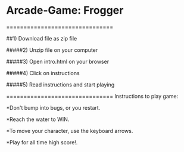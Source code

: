 # Arcade-Game: Frogger
===============================

##1) Download file as zip file

#####2) Unzip file on your computer

#####3) Open intro.html on your browser

#####4) Click on instructions

#####5) Read instructions and start playing

===============================
Instructions to play game:

*Don't bump into bugs, or you restart.

*Reach the water to WIN.

*To move your character, use the keyboard arrows. 

*Play for all time high score!.